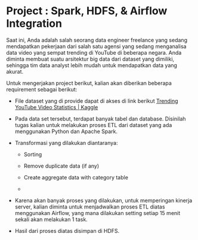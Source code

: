 # Project : Spark, HDFS, & Airflow Integration

Saat ini, Anda adalah salah seorang data engineer freelance yang sedang mendapatkan pekerjaan dari salah satu agensi yang sedang menganalisa data video yang sempat trending di YouTube di beberapa negara. Anda diminta membuat suatu arsitektur big data dari dataset yang dimiliki, sehingga tim data analyst lebih mudah untuk mendapatkan data yang akurat.



Untuk mengerjakan project berikut, kalian akan diberikan beberapa requirement sebagai berikut:

- File dataset yang di provide dapat di akses di link berikut [Trending YouTube Video Statistics | Kaggle](https://www.kaggle.com/datasets/datasnaek/youtube-new?select=CA_category_id.json)

- Pada data set tersebut, terdapat banyak tabel dan database. Disinilah tugas kalian untuk melakukan proses ETL dari dataset yang ada menggunakan Python dan Apache Spark.

- Transformasi yang dilakukan diantaranya:
  
  - Sorting
  
  - Remove duplicate data (if any)
  
  - Create aggregate data with category table
  
  - 

- Karena akan banyak proses yang dilakukan, untuk memperingan kinerja server, kalian diminta untuk menjadwalkan proses ETL diatas menggunakan Airflow, yang mana dilakukan setting setiap 15 menit sekali akan melakukan 1 task.

- Hasil dari proses diatas disimpan di HDFS. 
